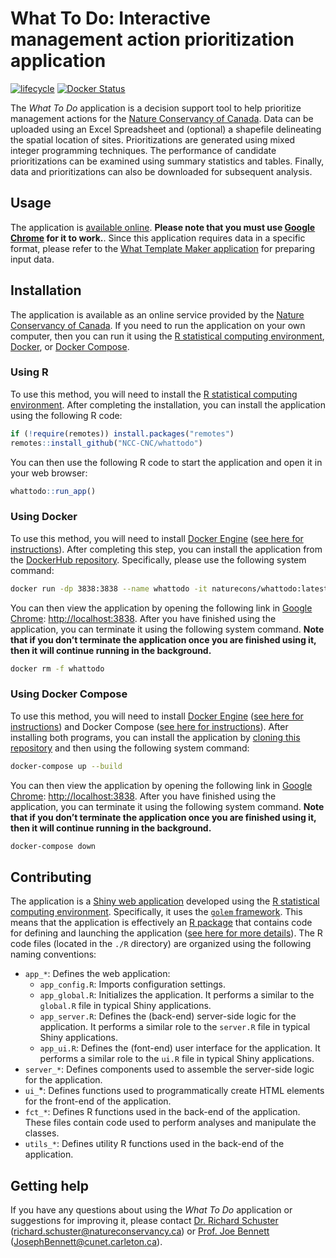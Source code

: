 
<!--- README.md is generated from README.Rmd. Please edit that file -->

# What To Do: Interactive management action prioritization application

[![lifecycle](https://img.shields.io/badge/Lifecycle-experimental-orange.svg)](https://lifecycle.r-lib.org/articles/stages.html)
[![Docker
Status](https://img.shields.io/docker/cloud/build/naturecons/whattodo?label=Docker%20build)](https://hub.docker.com/r/naturecons/whattodo)

The *What To Do* application is a decision support tool to help
prioritize management actions for the [Nature Conservancy of
Canada](https://natureconservancy.ca/en/). Data can be uploaded using an
Excel Spreadsheet and (optional) a shapefile delineating the spatial
location of sites. Prioritizations are generated using mixed integer
programming techniques. The performance of candidate prioritizations can
be examined using summary statistics and tables. Finally, data and
prioritizations can also be downloaded for subsequent analysis.

## Usage

The application is [available online](TODO). **Please note that you must
use [Google Chrome](https://www.google.com/chrome/) for it to work.**.
Since this application requires data in a specific format, please refer
to the [What Template Maker
application](https://github.com/NCC-CNC/whattemplatemaker) for preparing
input data.

## Installation

The application is available as an online service provided by the
[Nature Conservancy of Canada](https://natureconservancy.ca/en/). If you
need to run the application on your own computer, then you can run it
using the [R statistical computing
environment](https://www.r-project.org/),
[Docker](https://www.docker.com/), or [Docker
Compose](https://docs.docker.com/compose/).

### Using R

To use this method, you will need to install the [R statistical
computing environment](https://www.r-project.org/). After completing the
installation, you can install the application using the following R
code:

``` r
if (!require(remotes)) install.packages("remotes")
remotes::install_github("NCC-CNC/whattodo")
```

You can then use the following R code to start the application and open
it in your web browser:

``` r
whattodo::run_app()
```

### Using Docker

To use this method, you will need to install [Docker
Engine](https://www.docker.com/) ([see here for
instructions](https://docs.docker.com/get-docker/)). After completing
this step, you can install the application from the [DockerHub
repository](https://hub.docker.com/repository/docker/naturecons/whattodo).
Specifically, please use the following system command:

``` bash
docker run -dp 3838:3838 --name whattodo -it naturecons/whattodo:latest
```

You can then view the application by opening the following link in
[Google Chrome](https://www.google.com/chrome/):
<http://localhost:3838>. After you have finished using the application,
you can terminate it using the following system command. **Note that if
you don’t terminate the application once you are finished using it, then
it will continue running in the background.**

``` bash
docker rm -f whattodo
```

### Using Docker Compose

To use this method, you will need to install [Docker
Engine](https://www.docker.com/) ([see here for
instructions](https://docs.docker.com/get-docker/)) and Docker Compose
([see here for instructions](https://docs.docker.com/compose/install/)).
After installing both programs, you can install the application by
[cloning this
repository](https://docs.github.com/en/github/creating-cloning-and-archiving-repositories/cloning-a-repository-from-github/cloning-a-repository)
and then using the following system command:

``` bash
docker-compose up --build
```

You can then view the application by opening the following link in
[Google Chrome](https://www.google.com/chrome/):
<http://localhost:3838>. After you have finished using the application,
you can terminate it using the following system command. **Note that if
you don’t terminate the application once you are finished using it, then
it will continue running in the background.**

``` bash
docker-compose down
```

## Contributing

The application is a [Shiny web
application](https://mastering-shiny.org/) developed using the [R
statistical computing environment](https://www.r-project.org/).
Specifically, it uses the [`golem`
framework](https://thinkr-open.github.io/golem/). This means that the
application is effectively an [R package](https://r-pkgs.org/) that
contains code for defining and launching the application ([see here for
more details](https://engineering-shiny.org/)). The R code files
(located in the `./R` directory) are organized using the following
naming conventions:

-   `app_*`: Defines the web application:
    -   `app_config.R`: Imports configuration settings.
    -   `app_global.R`: Initializes the application. It performs a
        similar to the `global.R` file in typical Shiny applications.
    -   `app_server.R`: Defines the (back-end) server-side logic for the
        application. It performs a similar role to the `server.R` file
        in typical Shiny applications.
    -   `app_ui.R`: Defines the (font-end) user interface for the
        application. It performs a similar role to the `ui.R` file in
        typical Shiny applications.
-   `server_*`: Defines components used to assemble the server-side
    logic for the application.
-   `ui_`\*: Defines functions used to programmatically create HTML
    elements for the front-end of the application.
-   `fct_*`: Defines R functions used in the back-end of the
    application. These files contain code used to perform analyses and
    manipulate the classes.
-   `utils_*`: Defines utility R functions used in the back-end of the
    application.

## Getting help

If you have any questions about using the *What To Do* application or
suggestions for improving it, please contact [Dr. Richard
Schuster](https://www.richard-schuster.com/)
(<richard.schuster@natureconservancy.ca>) or [Prof. Joe
Bennett](https://carleton.ca/bennett-lab/lab-members/)
([JosephBennett@cunet.carleton.ca](mailto:mailto:JosephBennett@cunet.carleton.ca)).
